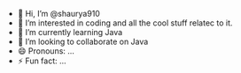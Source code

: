 - 👋 Hi, I’m @shaurya910
- 👀 I’m interested in coding and all the cool stuff relatec to it.
- 🌱 I’m currently learning Java
- 💞️ I’m looking to collaborate on Java
- 😄 Pronouns: ...
- ⚡ Fun fact: ...

<!---
shaurya910/shaurya910 is a ✨ special ✨ repository because its `README.md` (this file) appears on your GitHub profile.
You can click the Preview link to take a look at your changes.
--->
